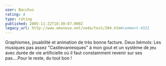 ```yaml
---
user: Bacchus
rating: 4
type: rating
published: 2005-11-22T18:30:07.000Z
legacy_url: http://www.emunova.net/veda/test/204.htm#comment-4322
---
```

Graphismes, jouabilité et animation de très bonne facture. Deux bémols: Les musiques pas assez "Castlevaniesques" à mon gout et un système de jeu avec durée de vie artificielle où il faut constamment revenir sur ses pas....Pour le reste, du tout bon !